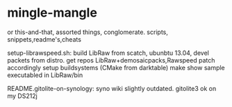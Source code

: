 mingle-mangle
=============
or this-and-that, assorted things, conglomerate. scripts, snippets,readme's,cheats


setup-librawspeed.sh: build LibRaw from scatch, ubunbtu 13.04, devel packets from distro.
	get repos LibRaw+demosaicpacks,Rawspeed 
	patch accordingly
	setup buildsystems (CMake from darktable)
	make 
	show sample executabled in LibRaw/bin

README.gitolite-on-synology: syno wiki slightly outdated.  gitolite3 ok on my DS212j
